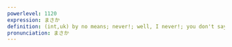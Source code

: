 ```yaml
---
powerlevel: 1120
expression: まさか
definition: (int,uk) by no means; never!; well, I never!; you don't say!; (P)
pronunciation: まさか
---
```

